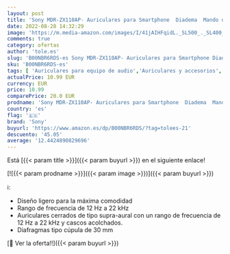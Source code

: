 ```yaml
---
layout: post
title: 'Sony MDR-ZX110AP- Auriculares para Smartphone  Diadema  Mando de Control  Micrófono  1000 Mw  Android y Iphone   Negro  20 X 15 X 3 5 cm'
date: 2022-08-28 14:32:29
image: 'https://m.media-amazon.com/images/I/41jAIHFqidL._SL500_._SL400_.jpg'
comments: true
category: ofertas
author: 'tole.es'
slug: 'B00NBR6RDS-es Sony MDR-ZX110AP- Auriculares para Smartphone Diadema...'
sku: 'B00NBR6RDS-es'
tags: [ 'Auriculares para equipo de audio','Auriculares y accesorios','Electrónica','iphone','sony','🇪🇸', ]
actualPrice: 10.99 EUR
currency: EUR
price: 10.99
comparePrice: 20.0 EUR
prodname: 'Sony MDR-ZX110AP- Auriculares para Smartphone  Diadema  Mando de Control  Micrófono  1000 Mw  Android y Iphone   Negro  20 X 15 X 3 5 cm'
country: 'es'
flag: '🇪🇸'
brand: 'Sony'
buyurl: 'https://www.amazon.es/dp/B00NBR6RDS/?tag=tolees-21'
descuento: '45.05'
average: '12.4424890829696'
---
```


Está [{{< param title >}}]({{< param buyurl >}}) en el siguiente enlace!

[![{{< param prodname >}}]({{< param image >}})]({{< param buyurl >}})

ℹ️:

- Diseño ligero para la máxima comodidad
- Rango de frecuencia de 12 Hz a 22 kHz
- Auriculares cerrados de tipo supra-aural con un rango de frecuencia de 12 Hz a 22 kHz y cascos acolchados.
- Diafragmas tipo cúpula de 30 mm

[🛒 Ver la oferta!!]({{< param buyurl >}})
